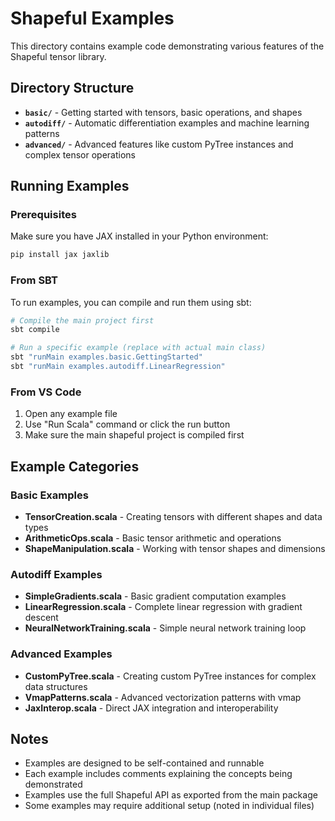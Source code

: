 # Shapeful Examples

This directory contains example code demonstrating various features of the Shapeful tensor library.

## Directory Structure

- **`basic/`** - Getting started with tensors, basic operations, and shapes
- **`autodiff/`** - Automatic differentiation examples and machine learning patterns  
- **`advanced/`** - Advanced features like custom PyTree instances and complex tensor operations

## Running Examples

### Prerequisites

Make sure you have JAX installed in your Python environment:
```bash
pip install jax jaxlib
```

### From SBT

To run examples, you can compile and run them using sbt:

```bash
# Compile the main project first
sbt compile

# Run a specific example (replace with actual main class)
sbt "runMain examples.basic.GettingStarted"
sbt "runMain examples.autodiff.LinearRegression" 
```

### From VS Code

1. Open any example file
2. Use "Run Scala" command or click the run button
3. Make sure the main shapeful project is compiled first

## Example Categories

### Basic Examples
- **TensorCreation.scala** - Creating tensors with different shapes and data types
- **ArithmeticOps.scala** - Basic tensor arithmetic and operations
- **ShapeManipulation.scala** - Working with tensor shapes and dimensions

### Autodiff Examples  
- **SimpleGradients.scala** - Basic gradient computation examples
- **LinearRegression.scala** - Complete linear regression with gradient descent
- **NeuralNetworkTraining.scala** - Simple neural network training loop

### Advanced Examples
- **CustomPyTree.scala** - Creating custom PyTree instances for complex data structures
- **VmapPatterns.scala** - Advanced vectorization patterns with vmap
- **JaxInterop.scala** - Direct JAX integration and interoperability

## Notes

- Examples are designed to be self-contained and runnable
- Each example includes comments explaining the concepts being demonstrated
- Examples use the full Shapeful API as exported from the main package
- Some examples may require additional setup (noted in individual files)
